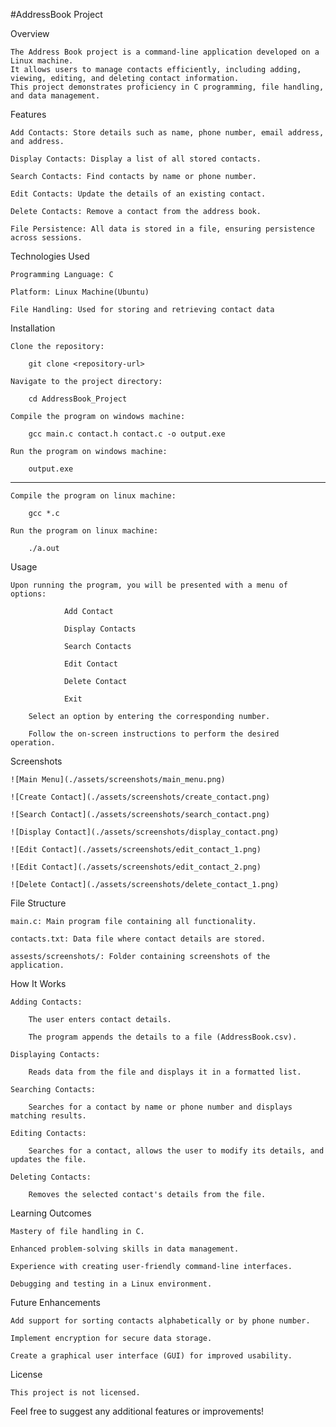 #AddressBook Project

Overview

    The Address Book project is a command-line application developed on a Linux machine. 
    It allows users to manage contacts efficiently, including adding, viewing, editing, and deleting contact information. 
    This project demonstrates proficiency in C programming, file handling, and data management.

Features

    Add Contacts: Store details such as name, phone number, email address, and address.

    Display Contacts: Display a list of all stored contacts.

    Search Contacts: Find contacts by name or phone number.

    Edit Contacts: Update the details of an existing contact.

    Delete Contacts: Remove a contact from the address book.

    File Persistence: All data is stored in a file, ensuring persistence across sessions.

Technologies Used

    Programming Language: C

    Platform: Linux Machine(Ubuntu)

    File Handling: Used for storing and retrieving contact data

Installation

    Clone the repository:

        git clone <repository-url>

    Navigate to the project directory:

        cd AddressBook_Project

    Compile the program on windows machine:

        gcc main.c contact.h contact.c -o output.exe

    Run the program on windows machine:

        output.exe
------------------------------------------------------
    Compile the program on linux machine:

        gcc *.c

    Run the program on linux machine:

        ./a.out

Usage

    Upon running the program, you will be presented with a menu of options:

                Add Contact

                Display Contacts

                Search Contacts

                Edit Contact

                Delete Contact

                Exit

        Select an option by entering the corresponding number.

        Follow the on-screen instructions to perform the desired operation.

Screenshots

    ![Main Menu](./assets/screenshots/main_menu.png)

    ![Create Contact](./assets/screenshots/create_contact.png)

    ![Search Contact](./assets/screenshots/search_contact.png)

    ![Display Contact](./assets/screenshots/display_contact.png)

    ![Edit Contact](./assets/screenshots/edit_contact_1.png)

    ![Edit Contact](./assets/screenshots/edit_contact_2.png)

    ![Delete Contact](./assets/screenshots/delete_contact_1.png)

File Structure

    main.c: Main program file containing all functionality.

    contacts.txt: Data file where contact details are stored.

    assests/screenshots/: Folder containing screenshots of the application.

How It Works

    Adding Contacts:

        The user enters contact details.

        The program appends the details to a file (AddressBook.csv).

    Displaying Contacts:

        Reads data from the file and displays it in a formatted list.

    Searching Contacts:

        Searches for a contact by name or phone number and displays matching results.

    Editing Contacts:

        Searches for a contact, allows the user to modify its details, and updates the file.

    Deleting Contacts:

        Removes the selected contact's details from the file.

Learning Outcomes

    Mastery of file handling in C.

    Enhanced problem-solving skills in data management.

    Experience with creating user-friendly command-line interfaces.

    Debugging and testing in a Linux environment.

Future Enhancements

    Add support for sorting contacts alphabetically or by phone number.

    Implement encryption for secure data storage.

    Create a graphical user interface (GUI) for improved usability.

License

    This project is not licensed.

Feel free to suggest any additional features or improvements!